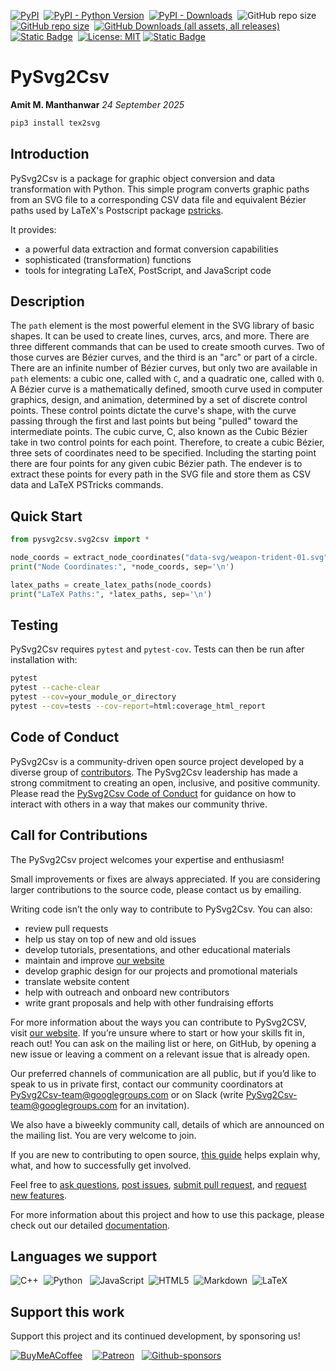 [![PyPI](https://img.shields.io/pypi/v/pysvg2csv.svg)](https://pypi.org/project/PySvg2Csv/)&nbsp;
[![PyPI - Python Version](https://img.shields.io/pypi/pyversions/pysvg2csv.svg)](#)&nbsp;
[![PyPI - Downloads](https://img.shields.io/pypi/dw/pysvg2csv.svg)](https://pypistats.org/packages/pysvg2csv)&nbsp;
![GitHub repo size](https://img.shields.io/github/repo-size/:user/:repo?labelColor=green&color=pink)&nbsp;
[![GitHub repo size](https://img.shields.io/github/repo-size/manthanwar/PySvg2Csv?&color=purple)](https://github.com/manthanwar/PySvg2Csv)&nbsp;
[![GitHub Downloads (all assets, all releases)](https://img.shields.io/github/downloads/manthanwar/PySvg2Csv/total)](https://github.com/manthanwar/PySvg2Csv)&nbsp;
[![Static Badge](https://img.shields.io/badge/Version-2025--09--23-blue)](https://github.com/manthanwar/PySvg2Csv)&nbsp;
[![License: MIT](https://img.shields.io/badge/License-MIT-maroon.svg)](https://opensource.org/licenses/MIT)
[![Static Badge](https://img.shields.io/badge/Test-Passing-teal)](https://github.com/manthanwar/PySvg2Csv)&nbsp;

# PySvg2Csv

**Amit M. Manthanwar** _24 September 2025_

```sh
pip3 install tex2svg
```

## Introduction

PySvg2Csv is a package for graphic object conversion and data transformation with Python. This simple program converts graphic paths from an SVG file to a corresponding CSV data file and equivalent Bézier paths
used by LaTeX's Postscript package
[pstricks](https://ctan.org/pkg/pstricks-base?lang=en).

It provides:

- a powerful data extraction and format conversion capabilities
- sophisticated (transformation) functions
- tools for integrating LaTeX, PostScript, and JavaScript  code

## Description

The `path` element is the most powerful element in the SVG library of basic shapes. It can be used to create lines, curves, arcs, and more. There are three different commands that can be used to create smooth curves. Two of those curves are Bézier curves, and the third is an "arc" or part of a circle. There are an infinite number of Bézier curves, but only two are available in `path` elements: a cubic one, called with `C`, and a quadratic one, called with `Q`. A Bézier curve is a mathematically defined, smooth curve used in computer graphics, design, and animation, determined by a set of discrete control points. These control points dictate the curve's shape, with the curve passing through the first and last points but being "pulled" toward the intermediate points. The cubic curve, C, also known as the Cubic Bézier take in two control points for each point. Therefore, to create a cubic Bézier, three sets of coordinates need to be specified. Including the starting point there are four points for any given cubic Bézier path. The endever is to extract these points for every path in the SVG file and store them as CSV data and LaTeX PSTricks commands.

## Quick Start

```python
from pysvg2csv.svg2csv import *

node_coords = extract_node_coordinates("data-svg/weapon-trident-01.svg")
print("Node Coordinates:", *node_coords, sep='\n')

latex_paths = create_latex_paths(node_coords)
print("LaTeX Paths:", *latex_paths, sep='\n')
```

## Testing


PySvg2Csv requires `pytest` and `pytest-cov`.  Tests can then be run after installation with:

```sh
pytest
pytest --cache-clear
pytest --cov=your_module_or_directory
pytest --cov=tests --cov-report=html:coverage_html_report
```

## Code of Conduct

PySvg2Csv is a community-driven open source project developed by a diverse group of
[contributors](https://PySvg2Csv.org/teams/). The PySvg2Csv leadership has made a strong
commitment to creating an open, inclusive, and positive community. Please read the
[PySvg2Csv Code of Conduct](https://PySvg2Csv.org/code-of-conduct/) for guidance on how to interact
with others in a way that makes our community thrive.

## Call for Contributions

The PySvg2Csv project welcomes your expertise and enthusiasm!

Small improvements or fixes are always appreciated. If you are considering larger contributions
to the source code, please contact us by emailing.
 <!-- through the [mailing
list](https://mail.python.org/mailman/listinfo/PySvg2Csv-discussion) first. -->

Writing code isn’t the only way to contribute to PySvg2Csv. You can also:

- review pull requests
- help us stay on top of new and old issues
- develop tutorials, presentations, and other educational materials
- maintain and improve [our website](https://github.com/manthawnar/PySvg2Csv.org)
- develop graphic design for our projects and promotional materials
- translate website content
- help with outreach and onboard new contributors
- write grant proposals and help with other fundraising efforts

For more information about the ways you can contribute to PySvg2CSV, visit [our website](https://PySvg2Csv.org/contribute/). If you’re unsure where to start or how your skills fit in, reach out! You can ask on the mailing list or here, on GitHub, by opening a new issue or leaving a comment on a relevant issue that is already open.

Our preferred channels of communication are all public, but if you’d like to speak to us in private first, contact our community coordinators at
<PySvg2Csv-team@googlegroups.com> or on Slack (write <PySvg2Csv-team@googlegroups.com> for
an invitation).

We also have a biweekly community call, details of which are announced on the mailing list. You are very welcome to join.

If you are new to contributing to open source, [this
guide](https://opensource.guide/how-to-contribute/) helps explain why, what, and how to successfully get involved.

Feel free to [ask questions](https://github.com/manthanwar/PySvg2Csv/discussions), [post issues](https://github.com/manthanwar/PySvg2Csv/issues), [submit pull request](https://github.com/manthanwar/PySvg2Csv/pulls), and [request new features](https://github.com/manthanwar/PySvg2Csv/discussions/categories/ideas).

For more information about this project and how to use this package, please check out our detailed [documentation](README.md).

## Languages we support

![C++](https://img.shields.io/badge/c++-%2300599C.svg?style=for-the-badge&logo=c%2B%2B&logoColor=white)&nbsp;
![Python](https://img.shields.io/badge/python-3670A0?style=for-the-badge&logo=python&logoColor=ffdd54) &nbsp;
![JavaScript](https://img.shields.io/badge/javascript-%23323330.svg?style=for-the-badge&logo=javascript&logoColor=%23F7DF1E)&nbsp;
![HTML5](https://img.shields.io/badge/html5-%23E34F26.svg?style=for-the-badge&logo=html5&logoColor=white)&nbsp;
![Markdown](https://img.shields.io/badge/markdown-%23000000.svg?style=for-the-badge&logo=markdown&logoColor=white)&nbsp;
![LaTeX](https://img.shields.io/badge/latex-%23008080.svg?style=for-the-badge&logo=latex&logoColor=white)

## Support this work

Support this project and its continued development, by sponsoring us!

[![BuyMeACoffee](https://img.shields.io/badge/Buy%20Me%20a%20Coffee-ffdd00?style=for-the-badge&logo=buy-me-a-coffee&logoColor=black)](https://buymeacoffee.com/manthanwar)
&nbsp;&nbsp;
[![Patreon](https://img.shields.io/badge/Patreon-F96854?style=for-the-badge&logo=patreon&logoColor=white)](https://patreon.com/manthanwar)&nbsp;&nbsp;
[![Github-sponsors](https://img.shields.io/badge/sponsor-30363D?style=for-the-badge&logo=GitHub&logoColor=#EA4AAA)](https://github.com/sponsors/manthanwar)

<!-- [![Github-sponsors](https://img.shields.io/badge/sponsor-30363D?style=for-the-badge&logo=GitHub-Sponsors&logoColor=#EA4AAA)](https://github.com/sponsors/manthanwar)
[![](https://img.shields.io/static/v1?label=Sponsor&message=%E2%9D%A4&logo=GitHub&color=%23fe8e86)](https://github.com/sponsors/manthanwar)
![GitHub Sponsor](https://img.shields.io/github/sponsors/manthanwar?label=Sponsor&logo=GitHub) -->
